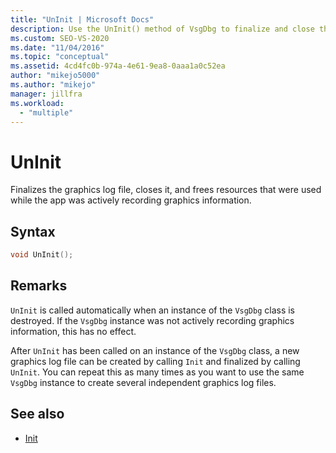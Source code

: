 ```yaml
---
title: "UnInit | Microsoft Docs"
description: Use the UnInit() method of VsgDbg to finalize and close the graphics log file and to free logging resources.
ms.custom: SEO-VS-2020
ms.date: "11/04/2016"
ms.topic: "conceptual"
ms.assetid: 4cd4fc0b-974a-4e61-9ea8-0aaa1a0c52ea
author: "mikejo5000"
ms.author: "mikejo"
manager: jillfra
ms.workload:
  - "multiple"
---
```

# UnInit
Finalizes the graphics log file, closes it, and frees resources that were used while the app was actively recording graphics information.

## Syntax

```C++
void UnInit();
```

## Remarks
 `UnInit` is called automatically when an instance of the `VsgDbg` class is destroyed. If the `VsgDbg` instance was not actively recording graphics information, this has no effect.

 After `UnInit` has been called on an instance of the `VsgDbg` class, a new graphics log file can be created by calling `Init` and finalized by calling `UnInit`. You can repeat this as many times as you want to use the same `VsgDbg` instance to create several independent graphics log files.

## See also
- [Init](init.md)